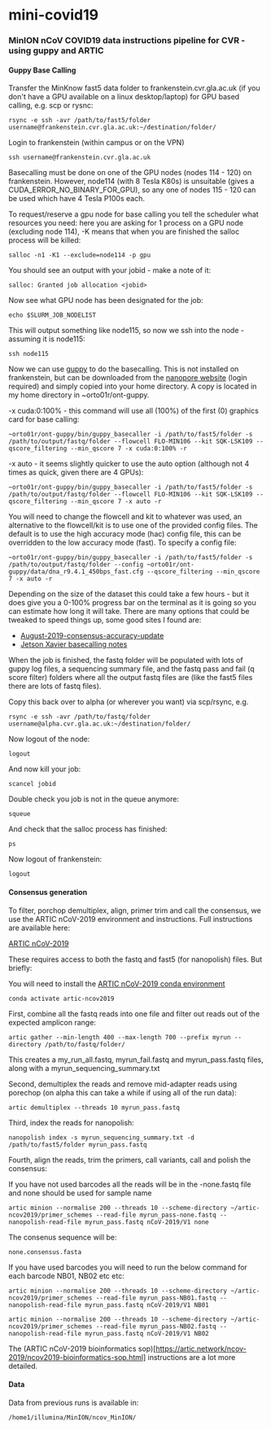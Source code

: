 # mini-covid19
### MinION nCoV COVID19 data instructions pipeline for CVR - using guppy and ARTIC

#### Guppy Base Calling
Transfer the MinKnow fast5 data folder to frankenstein.cvr.gla.ac.uk (if you don't have a GPU available on a linux desktop/laptop) for GPU based calling, e.g. scp or rysnc:

```
rsync -e ssh -avr /path/to/fast5/folder username@frankenstein.cvr.gla.ac.uk:~/destination/folder/
```

Login to frankenstein (within campus or on the VPN)

```
ssh username@frankenstein.cvr.gla.ac.uk
```

Basecalling must be done on one of the GPU nodes (nodes 114 - 120) on frankenstein. However, node114 (with 8 Tesla K80s) is unsuitable (gives a CUDA_ERROR_NO_BINARY_FOR_GPU), so any one of nodes 115 - 120 can be used which have 4 Tesla P100s each.

To request/reserve a gpu node for base calling you tell the scheduler what resources you need: here you are asking for 1 process on a GPU node (excluding node 114), -K means that when you are finished the salloc process will be killed:

```
salloc -n1 -K1 --exclude=node114 -p gpu
```

You should see an output with your jobid - make a note of it:

```
salloc: Granted job allocation <jobid>
```

Now see what GPU node has been designated for the job:

```
echo $SLURM_JOB_NODELIST
```

This will output something like node115, so now we ssh into the node - assuming it is node115:

```
ssh node115
```

Now we can use [guppy](https://community.nanoporetech.com/downloads) to do the basecalling. This is not installed on frankenstein, but can be downloaded from the [nanopore website](https://community.nanoporetech.com/downloads) (login required) and simply copied into your home directory. A copy is located in my home directory in ~orto01r/ont-guppy.

-x cuda:0:100% - this command will use all (100%) of the first (0) graphics card for base calling:

```
~orto01r/ont-guppy/bin/guppy_basecaller -i /path/to/fast5/folder -s /path/to/output/fastq/folder --flowcell FLO-MIN106 --kit SQK-LSK109 --qscore_filtering --min_qscore 7 -x cuda:0:100% -r
```

-x auto - it seems slightly quicker to use the auto option (although not 4 times as quick, given there are 4 GPUs):

```
~orto01r/ont-guppy/bin/guppy_basecaller -i /path/to/fast5/folder -s /path/to/output/fastq/folder --flowcell FLO-MIN106 --kit SQK-LSK109 --qscore_filtering --min_qscore 7 -x auto -r
```

You will need to change the flowcell and kit to whatever was used, an alternative to the flowcell/kit is to use one of the provided config files. The default is to use the high accuracy mode (hac) config file, this can be overridden to the low accuracy mode (fast). To specify a config file:

```
~orto01r/ont-guppy/bin/guppy_basecaller -i /path/to/fast5/folder -s /path/to/output/fastq/folder --config ~orto01r/ont-guppy/data/dna_r9.4.1_450bps_fast.cfg --qscore_filtering --min_qscore 7 -x auto -r
```

Depending on the size of the dataset this could take a few hours - but it does give you a 0-100% progress bar on the terminal as it is going so you can estimate how long it will take. There are many options that could be tweaked to speed things up, some good sites I found are:

* [August-2019-consensus-accuracy-update](https://github.com/rrwick/August-2019-consensus-accuracy-update)
* [Jetson Xavier basecalling notes](https://gist.github.com/sirselim/2ebe2807112fae93809aa18f096dbb94)

When the job is finished, the fastq folder will be populated with lots of guppy log files, a sequencing summary file, and the fastq pass and fail (q score filter) folders where all the output fastq files are (like the fast5 files there are lots of fastq files).

Copy this back over to alpha (or wherever you want) via scp/rsync, e.g.

```
rsync -e ssh -avr /path/to/fastq/folder username@alpha.cvr.gla.ac.uk:~/destination/folder/
```

Now logout of the node:

```
logout
```

And now kill your job:

```
scancel jobid
```

Double check you job is not in the queue anymore:

```
squeue
```

And check that the salloc process has finished:

```
ps
```

Now logout of frankenstein:

```
logout
```

#### Consensus generation

To filter, porchop demultiplex, align, primer trim and call the consensus, we use the ARTIC nCoV-2019 environment and instructions. Full instructions are available here:

[ARTIC nCoV-2019](https://artic.network/ncov-2019)

These requires access to both the fastq and fast5 (for nanopolish) files. But briefly:

You will need to install the [ARTIC nCoV-2019 conda environment](https://artic.network/ncov-2019/ncov2019-it-setup.html)

```
conda activate artic-ncov2019
```

First, combine all the fastq reads into one file and filter out reads out of the expected amplicon range:

```
artic gather --min-length 400 --max-length 700 --prefix myrun --directory /path/to/fastq/folder/
```

This creates a my_run_all.fastq, myrun_fail.fastq and myrun_pass.fastq files, along with a myrun_sequencing_summary.txt

Second, demultiplex the reads and remove mid-adapter reads using porechop (on alpha this can take a while if using all of the run data):

```
artic demultiplex --threads 10 myrun_pass.fastq
```

Third, index the reads for nanopolish:

```
nanopolish index -s myrun_sequencing_summary.txt -d /path/to/fast5/folder myrun_pass.fastq
```

Fourth, align the reads, trim the primers, call variants, call and polish the consensus:

If you have not used barcodes all the reads will be in the -none.fastq file and none should be used for sample name

```
artic minion --normalise 200 --threads 10 --scheme-directory ~/artic-ncov2019/primer_schemes --read-file myrun_pass-none.fastq --nanopolish-read-file myrun_pass.fastq nCoV-2019/V1 none
```

The consenus sequence will be:

```
none.consensus.fasta
```

If you have used barcodes you will need to run the below command for each barcode NB01, NB02 etc etc:
```
artic minion --normalise 200 --threads 10 --scheme-directory ~/artic-ncov2019/primer_schemes --read-file myrun_pass-NB01.fastq --nanopolish-read-file myrun_pass.fastq nCoV-2019/V1 NB01
```

```
artic minion --normalise 200 --threads 10 --scheme-directory ~/artic-ncov2019/primer_schemes --read-file myrun_pass-NB02.fastq --nanopolish-read-file myrun_pass.fastq nCoV-2019/V1 NB02
```

The (ARTIC nCoV-2019 bioinformatics sop)[https://artic.network/ncov-2019/ncov2019-bioinformatics-sop.html] instructions are a lot more detailed.

#### Data
Data from previous runs is available in:

```
/home1/illumina/MinION/ncov_MinION/
```
